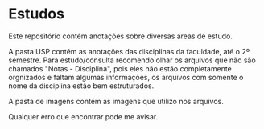 # Estudos
Este repositório contém anotações sobre diversas áreas de estudo.

A pasta USP contém as anotações das disciplinas da faculdade, até o 2º semestre. Para estudo/consulta recomendo olhar os arquivos que não são chamados "Notas - Disciplina", pois eles não estão completamente orgnizados e faltam algumas informações, os arquivos com somente o nome da disciplina estão bem estruturados.
 
A pasta de imagens contém as imagens que utilizo nos arquivos.

Qualquer erro que encontrar pode me avisar.
